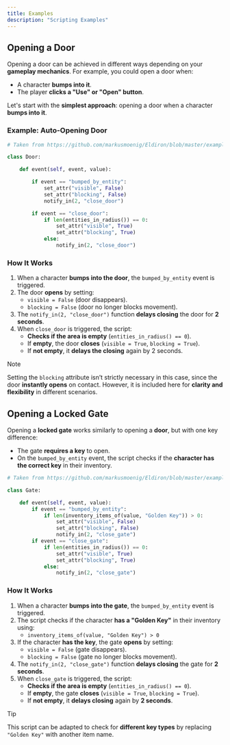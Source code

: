 ```yaml
---
title: Examples
description: "Scripting Examples"
---
```


## Opening a Door

Opening a door can be achieved in different ways depending on your **gameplay mechanics**. For example, you could open a door when:
- A character **bumps into it**.
- The player **clicks a "Use" or "Open" button**.

Let's start with the **simplest approach**: opening a door when a character **bumps into it**.

### **Example: Auto-Opening Door**

```python
# Taken from https://github.com/markusmoenig/Eldiron/blob/master/examples/Harbor.eldiron

class Door:

    def event(self, event, value):

        if event == "bumped_by_entity":
            set_attr("visible", False)
            set_attr("blocking", False)
            notify_in(2, "close_door")

        if event == "close_door":
            if len(entities_in_radius()) == 0:
                set_attr("visible", True)
                set_attr("blocking", True)
            else:
                notify_in(2, "close_door")
```

### **How It Works**
1. When a character **bumps into the door**, the `bumped_by_entity` event is triggered.
2. The door **opens** by setting:
   - `visible = False` (door disappears).
   - `blocking = False` (door no longer blocks movement).
3. The `notify_in(2, "close_door")` function **delays closing** the door for **2 seconds**.
4. When `close_door` is triggered, the script:
   - **Checks if the area is empty** (`entities_in_radius() == 0`).
   - If **empty**, the door **closes** (`visible = True`, `blocking = True`).
   - If **not empty**, it **delays the closing** again by 2 seconds.

> [!NOTE]
> Setting the `blocking` attribute isn’t strictly necessary in this case, since the door **instantly opens** on contact. However, it is included here for **clarity and flexibility** in different scenarios.

## Opening a Locked Gate

Opening a **locked gate** works similarly to opening a **door**, but with one key difference:
- The gate **requires a key** to open.
- On the `bumped_by_entity` event, the script checks if the **character has the correct key** in their inventory.

```python
# Taken from https://github.com/markusmoenig/Eldiron/blob/master/examples/Harbor.eldiron

class Gate:

    def event(self, event, value):
        if event == "bumped_by_entity":
            if len(inventory_items_of(value, "Golden Key")) > 0:
                set_attr("visible", False)
                set_attr("blocking", False)
                notify_in(2, "close_gate")
        if event == "close_gate":
            if len(entities_in_radius()) == 0:
                set_attr("visible", True)
                set_attr("blocking", True)
            else:
                notify_in(2, "close_gate")
```

### **How It Works**
1. When a character **bumps into the gate**, the `bumped_by_entity` event is triggered.
2. The script checks if the character **has a "Golden Key"** in their inventory using:
   - `inventory_items_of(value, "Golden Key") > 0`
3. If the character **has the key**, the gate **opens** by setting:
   - `visible = False` (gate disappears).
   - `blocking = False` (gate no longer blocks movement).
4. The `notify_in(2, "close_gate")` function **delays closing** the gate for **2 seconds**.
5. When `close_gate` is triggered, the script:
   - **Checks if the area is empty** (`entities_in_radius() == 0`).
   - If **empty**, the gate **closes** (`visible = True`, `blocking = True`).
   - If **not empty**, it **delays closing** again by **2 seconds**.

> [!TIP]
> This script can be adapted to check for **different key types** by replacing `"Golden Key"` with another item name.
